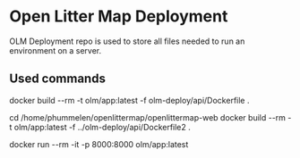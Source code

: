 # Open Litter Map Deployment
OLM Deployment repo is used to store all files needed to run an environment on a server.

## Used commands
docker build --rm -t olm/app:latest -f olm-deploy/api/Dockerfile .

cd /home/phummelen/openlittermap/openlittermap-web
docker build --rm -t olm/app:latest -f ../olm-deploy/api/Dockerfile2 .

docker run --rm -it -p 8000:8000 olm/app:latest